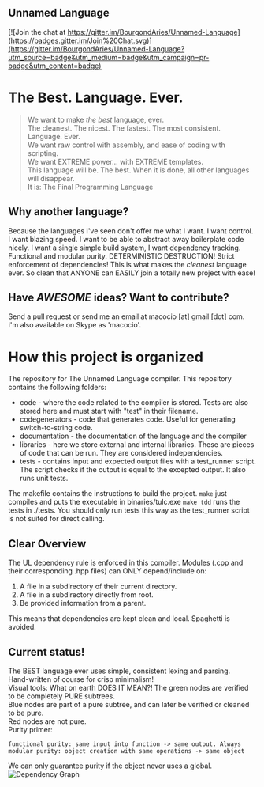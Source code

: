 ## Unnamed Language ##

[![Join the chat at https://gitter.im/BourgondAries/Unnamed-Language](https://badges.gitter.im/Join%20Chat.svg)](https://gitter.im/BourgondAries/Unnamed-Language?utm_source=badge&utm_medium=badge&utm_campaign=pr-badge&utm_content=badge)

# The Best. Language. Ever.
>We want to make _the best_ language, ever.  
The cleanest. The nicest. The fastest. The most consistent. Language. Ever.  
We want raw control with assembly, and ease of coding with scripting.  
We want EXTREME power... with EXTREME templates.  
This language will be. The best. When it is done, all other languages will disappear.  
It is: The Final Programming Language

## Why another language?

Because the languages I've seen don't offer me what I want. I want control. I want blazing speed.
I want to be able to abstract away boilerplate code nicely. I want a single simple build system,
I want dependency tracking. Functional and modular purity. DETERMINISTIC DESTRUCTION!
Strict enforcement of dependencies!
This is what makes the _cleanest_ language ever. So clean that ANYONE can EASILY join a
totally new project with ease!

## Have *AWESOME* ideas? Want to contribute?

Send a pull request or send me an email at macocio [at] gmail [dot] com.  
I'm also available on Skype as 'macocio'.  

# How this project is organized

The repository for The Unnamed Language compiler. This repository contains the following folders:
* code - where the code related to the compiler is stored. Tests are also stored here and must start with "test" in their filename.
* codegenerators - code that generates code. Useful for generating switch-to-string code.
* documentation - the documentation of the language and the compiler
* libraries - here we store external and internal libraries. These are pieces of code that can be run. They are considered independencies.
* tests - contains input and expected output files with a test_runner script. The script checks if the output is equal to the excepted output. It also runs unit tests.

The makefile contains the instructions to build the project.
`make` just compiles and puts the executable in binaries/tulc.exe
`make tdd` runs the tests in ./tests. You should only run tests this way as the test_runner script is not suited for direct calling.

## Clear Overview
The UL dependency rule is enforced in this compiler. Modules (.cpp and their
corresponding .hpp files) can ONLY depend/include on:

1. A file in a subdirectory of their current directory.
2. A file in a subdirectory directly from root.
3. Be provided information from a parent.

This means that dependencies are kept clean and local. Spaghetti is avoided.

## Current status!
The BEST language ever uses simple, consistent lexing and parsing.  
Hand-written of course for crisp minimalism!  
Visual tools:
What on earth DOES IT MEAN?!
The green nodes are verified to be completely PURE subtrees.  
Blue nodes are part of a pure subtree, and can later be verified or
cleaned to be pure.  
Red nodes are not pure.  
Purity primer:  
```
functional purity: same input into function -> same output. Always  
modular purity: object creation with same operations -> same object
```
We can only guarantee purity if the object never uses a global.  
![Dependency Graph](./documentation/dependency_graph.png)
